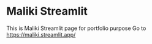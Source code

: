 # Maliki Streamlit
This is Maliki Streamlit page for portfolio purpose
Go to https://maliki.streamlit.app/
